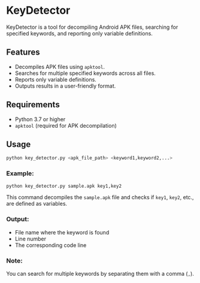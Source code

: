 # KeyDetector

KeyDetector is a tool for decompiling Android APK files, searching for specified keywords, and reporting only variable definitions.

## Features
- Decompiles APK files using `apktool`.
- Searches for multiple specified keywords across all files.
- Reports only variable definitions.
- Outputs results in a user-friendly format.

## Requirements
- Python 3.7 or higher
- `apktool` (required for APK decompilation)


## Usage
```bash
python key_detector.py <apk_file_path> <keyword1,keyword2,...>
```

### Example:
```bash
python key_detector.py sample.apk key1,key2
```

This command decompiles the `sample.apk` file and checks if `key1`, `key2`, etc., are defined as variables.

### Output:
- File name where the keyword is found
- Line number
- The corresponding code line

### Note:
You can search for multiple keywords by separating them with a comma (`,`).
